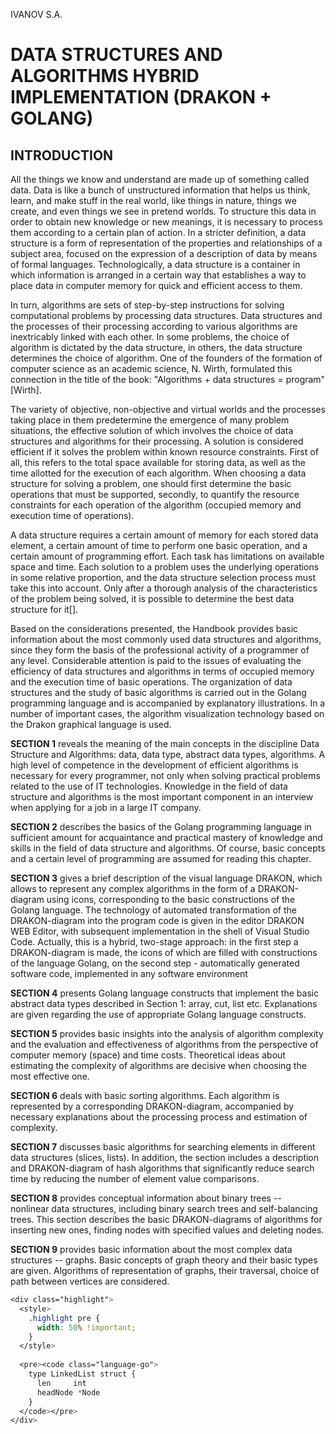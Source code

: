IVANOV S.A.

# DATA STRUCTURES AND ALGORITHMS HYBRID IMPLEMENTATION (DRAKON + GOLANG)

## INTRODUCTION 
All the things we know and understand are made up of something called data. Data is like a bunch of unstructured information that helps us think, learn, and make stuff in the real world, like things in nature, things we create, and even things we see in pretend worlds.
To structure this data in order to obtain new knowledge or new meanings, it is necessary to process them according to a certain plan of action. 
In a stricter definition, a data structure is a form of representation
of the properties and relationships of a subject area, focused on the
expression of a description of data by means of formal languages.
Technologically, a data structure is a container in which information is
arranged in a certain way that establishes a way to place data in
computer memory for quick and efficient access to them.

In turn, algorithms are sets of step-by-step instructions for solving
computational problems by processing data structures. Data structures
and the processes of their processing according to various algorithms
are inextricably linked with each other. In some problems, the choice of
algorithm is dictated by the data structure, in others, the data
structure determines the choice of algorithm. One of the founders of the
formation of computer science as an academic science, N. Wirth,
formulated this connection in the title of the book: \"Algorithms + data
structures = program\" \[Wirth\].

The variety of objective, non-objective and virtual worlds and the
processes taking place in them predetermine the emergence of many
problem situations, the effective solution of which involves the choice
of data structures and algorithms for their processing. A solution is
considered efficient if it solves the problem within known resource
constraints. First of all, this refers to the total space available for
storing data, as well as the time allotted for the execution of each
algorithm. When choosing a data structure for solving a problem, one
should first determine the basic operations that must be supported,
secondly, to quantify the resource constraints for each operation of the
algorithm (occupied memory and execution time of operations).

A data structure requires a certain amount of memory for each stored
data element, a certain amount of time to perform one basic operation,
and a certain amount of programming effort. Each task has limitations on
available space and time. Each solution to a problem uses the underlying
operations in some relative proportion, and the data structure selection
process must take this into account. Only after a thorough analysis of
the characteristics of the problem being solved, it is possible to
determine the best data structure for it\[\].

Based on the considerations presented, the Handbook provides basic
information about the most commonly used data structures and algorithms,
since they form the basis of the professional activity of a programmer
of any level. Considerable attention is paid to the issues of evaluating
the efficiency of data structures and algorithms in terms of occupied
memory and the execution time of basic operations. The organization of
data structures and the study of basic algorithms is carried out in the
Golang programming language and is accompanied by explanatory
illustrations. In a number of important cases, the algorithm
visualization technology based on the Drakon graphical language is used.

**SECTION 1** reveals the meaning of the main concepts in the discipline
Data Structure and Algorithms: data, data type, abstract data types,
algorithms. A high level of competence in the development of efficient
algorithms is necessary for every programmer, not only when solving
practical problems related to the use of IT technologies. Knowledge in
the field of data structure and algorithms is the most important
component in an interview when applying for a job in a large IT company.

**SECTION 2** describes the basics of the Golang programming language in
sufficient amount for acquaintance and practical mastery of knowledge
and skills in the field of data structure and algorithms. Of course,
basic concepts and a certain level of programming are assumed for
reading this chapter.

**SECTION 3** gives a brief description of the visual language DRAKON,
which allows to represent any complex algorithms in the form of a
DRAKON-diagram using icons, corresponding to the basic constructions of
the Golang language. The technology of automated transformation of the
DRAKON-diagram into the program code is given in the editor DRAKON WEB
Editor, with subsequent implementation in the shell of Visual Studio
Code. Actually, this is a hybrid, two-stage approach: in the first step
a DRAKON-diagram is made, the icons of which are filled with
constructions of the language Golang, on the second step - automatically
generated software code, implemented in any software environment

**SECTION 4** presents Golang language constructs that implement the
basic abstract data types described in Section 1: array, cut, list etc.
Explanations are given regarding the use of appropriate Golang language
constructs.

**SECTION 5** provides basic insights into the analysis of algorithm
complexity and the evaluation and effectiveness of algorithms from the
perspective of computer memory (space) and time costs. Theoretical ideas
about estimating the complexity of algorithms are decisive when choosing
the most effective one.

**SECTION 6** deals with basic sorting algorithms. Each algorithm is
represented by a corresponding DRAKON-diagram, accompanied by necessary
explanations about the processing process and estimation of complexity.

**SECTION 7** discusses basic algorithms for searching elements in
different data structures (slices, lists). In addition, the section
includes a description and DRAKON-diagram of hash algorithms that
significantly reduce search time by reducing the number of element value
comparisons.

**SECTION 8** provides conceptual information about binary trees --
nonlinear data structures, including binary search trees and
self-balancing trees. This section describes the basic DRAKON-diagrams
of algorithms for inserting new ones, finding nodes with specified
values and deleting nodes.

**SECTION 9** provides basic information about the most complex data
structures -- graphs. Basic concepts of graph theory and their basic
types are given. Algorithms of representation of graphs, their
traversal, choice of path between vertices are considered.


```css
<div class="highlight">
  <style>
    .highlight pre {
      width: 50% !important;
    }
  </style>
  
  <pre><code class="language-go">
    type LinkedList struct {
      len     int
      headNode *Node
    }
  </code></pre>
</div>
```



